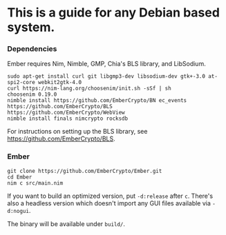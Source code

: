 # This is a guide for any Debian based system.

### Dependencies

Ember requires Nim, Nimble, GMP, Chia's BLS library, and LibSodium.

```
sudo apt-get install curl git libgmp3-dev libsodium-dev gtk+-3.0 at-spi2-core webkit2gtk-4.0
curl https://nim-lang.org/choosenim/init.sh -sSf | sh
choosenim 0.19.0
nimble install https://github.com/EmberCrypto/BN ec_events https://github.com/EmberCrypto/BLS https://github.com/EmberCrypto/WebView
nimble install finals nimcrypto rocksdb
```

For instructions on setting up the BLS library, see https://github.com/EmberCrypto/BLS.

### Ember

```
git clone https://github.com/EmberCrypto/Ember.git
cd Ember
nim c src/main.nim
```

If you want to build an optimized version, put `-d:release` after `c`. There's also a headless version which doesn't import any GUI files available via `-d:nogui`.

The binary will be available under `build/`.
